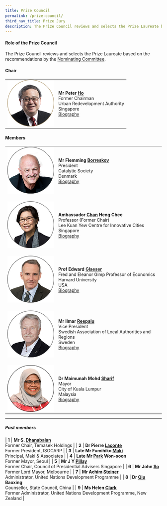 ```yaml
---
title: Prize Council
permalink: /prize-council/
third_nav_title: Prize Jury
description: The Prize Council reviews and selects the Prize Laureate based on the recommendations by the Nominating Committee.
---
```


#### **Role of the Prize Council**

The Prize Council reviews and selects the Prize Laureate based on the recommendations by the [Nominating Committee](/nominating-committee/).

#### **Chair**

<table style="width: 100%;" border="0" cellpadding="10">
<tbody>
<tr>
<td style="width: 150px;"><img src="/images/jury/peter-ho.png" alt="Peter Ho" /></td>
<td><strong>Mr Peter <u>Ho</u></strong><br />Former Chairman<br />Urban Redevelopment Authority<br />Singapore<br><a href="/peter-ho/">Biography</a></td>
</tr>
</tbody>
</table>

#### **Members**

<table style="width: 100%;" border="0" cellpadding="10">
<tbody>
<tr>
<td style="width: 150px;"><img src="/images/jury/flemming-borreskov.png" alt="Flemming Borreskov" /><br></td>
<td><strong>Mr Flemming <u>Borreskov</u></strong><br />President<br />Catalytic Society<br />Denmark<br><a href="/flemming-borreskov/">Biography</a></td>
</tr>
<tr>
<td><br><img src="/images/jury/chan-heng-chee.png" alt="Chan Heng Chee" /><br></td>
<td><br><strong>Ambassador <u>Chan</u> Heng Chee</strong><br />Professor (Former Chair)<br />Lee Kuan Yew Centre for Innovative Cities<br />Singapore<br><a href="/chan-heng-chee/">Biography</a></td>
</tr>
<tr>
<td><br><img src="/images/jury/glaeser.png" alt="Edward Glaeser" /><br></td>
<td><br><strong>Prof Edward <u>Glaeser</u> </strong><br />Fred and Eleanor Gimp Professor of Economics<br />Harvard University<br />USA<br><a href="/edward-glaeser/">Biography</a></td>
</tr>
<tr>
<td><br><img src="/images/jury/ilmar-reepalu.png" alt="Ilmar Reepalu" /><br></td>
<td><br><strong>Mr Ilmar <u>Reepalu</u></strong><br />Vice President<br />Swedish Association of Local Authorities and Regions<br />Sweden<br><a href="/ilmar-reepalu/">Biography</a></td>
</tr>
<tr>
<td><br><img src="/images/jury/maimunah-mohd-sharif.png" alt="Maimunah Mohd Sharif" /><br></td>
<td><br><strong>Dr Maimunah Mohd <u>Sharif</u></strong><br />Mayor<br />City of Kuala Lumpur<br />Malaysia<br><a href="/maimunah-mohd-sharif/">Biography</a></td>
</tr>
</tbody>
</table>

---

##### **Past members**

| **1** | **Mr S. <u>Dhanabalan</u>** <br> Former Chair, Temasek Holdings | 
| **2** | **Dr Pierre <u>Laconte</u>** <br> Former President, ISOCARP | 
| **3** | **Late Mr Fumihiko <u>Maki</u>** <br> Principal, Maki & Associates | 
| **4** | **Late Mr <u>Park</u> Won-soon** <br> Former Mayor, Seoul |
| **5** | **Mr J Y <u>Pillay</u>** <br> Former Chair, Council of Presidential Advisers Singapore | 
| **6** | **Mr John <u>So</u>** <br> Former Lord Mayor, Melbourne | 
| **7** | **Mr Achim <u>Steiner</u>** <br> Administrator, United Nations Development Programme |
| **8** | **Dr <u>Qiu</u> Baoxing** <br> Counsellor, State Council, China |
| **9** | **Ms Helen <u>Clark</u>** <br> Former Administrator, United Nations Development Programme, New Zealand |   
